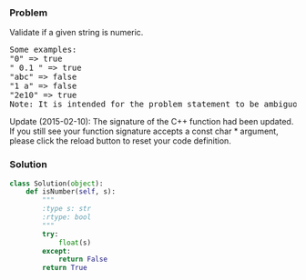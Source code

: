 ### Problem
Validate if a given string is numeric.
<pre>
Some examples:
"0" => true
" 0.1 " => true
"abc" => false
"1 a" => false
"2e10" => true
Note: It is intended for the problem statement to be ambiguous. You should gather all requirements up front before implementing one.
</pre>
Update (2015-02-10):
The signature of the C++ function had been updated. If you still see your function signature accepts a const char * argument, please click the reload button  to reset your code definition.

### Solution

```python
class Solution(object):
    def isNumber(self, s):
        """
        :type s: str
        :rtype: bool
        """
        try:
            float(s)
        except:
            return False
        return True
```